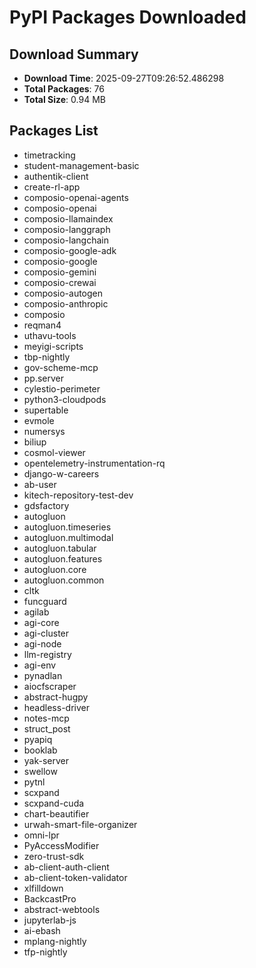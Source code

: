# PyPI Packages Downloaded

## Download Summary
- **Download Time**: 2025-09-27T09:26:52.486298
- **Total Packages**: 76
- **Total Size**: 0.94 MB

## Packages List
- timetracking
- student-management-basic
- authentik-client
- create-rl-app
- composio-openai-agents
- composio-openai
- composio-llamaindex
- composio-langgraph
- composio-langchain
- composio-google-adk
- composio-google
- composio-gemini
- composio-crewai
- composio-autogen
- composio-anthropic
- composio
- reqman4
- uthavu-tools
- meyigi-scripts
- tbp-nightly
- gov-scheme-mcp
- pp.server
- cylestio-perimeter
- python3-cloudpods
- supertable
- evmole
- numersys
- biliup
- cosmol-viewer
- opentelemetry-instrumentation-rq
- django-w-careers
- ab-user
- kitech-repository-test-dev
- gdsfactory
- autogluon
- autogluon.timeseries
- autogluon.multimodal
- autogluon.tabular
- autogluon.features
- autogluon.core
- autogluon.common
- cltk
- funcguard
- agilab
- agi-core
- agi-cluster
- agi-node
- llm-registry
- agi-env
- pynadlan
- aiocfscraper
- abstract-hugpy
- headless-driver
- notes-mcp
- struct_post
- pyapiq
- booklab
- yak-server
- swellow
- pytnl
- scxpand
- scxpand-cuda
- chart-beautifier
- urwah-smart-file-organizer
- omni-lpr
- PyAccessModifier
- zero-trust-sdk
- ab-client-auth-client
- ab-client-token-validator
- xlfilldown
- BackcastPro
- abstract-webtools
- jupyterlab-js
- ai-ebash
- mplang-nightly
- tfp-nightly

